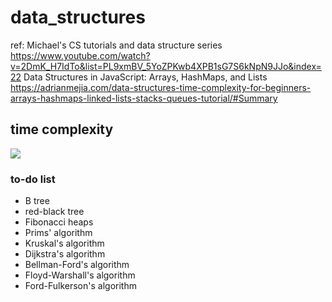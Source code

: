 # data_structures

ref:
Michael's CS tutorials and data structure series
https://www.youtube.com/watch?v=2DmK_H7IdTo&list=PL9xmBV_5YoZPKwb4XPB1sG7S6kNpN9JJo&index=22
Data Structures in JavaScript: Arrays, HashMaps, and Lists
https://adrianmejia.com/data-structures-time-complexity-for-beginners-arrays-hashmaps-linked-lists-stacks-queues-tutorial/#Summary

## time complexity

![](https://i.imgur.com/6fHszkw.png)

### to-do list

- B tree
- red-black tree
- Fibonacci heaps
- Prims' algorithm
- Kruskal's algorithm
- Dijkstra's algorithm
- Bellman-Ford's algorithm
- Floyd-Warshall's algorithm
- Ford-Fulkerson's algorithm
